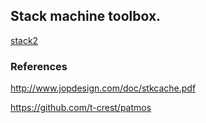 ## Stack machine toolbox.

[stack2](stack2/stack2.systemverilog.md)


### References

http://www.jopdesign.com/doc/stkcache.pdf

https://github.com/t-crest/patmos


